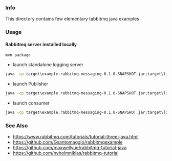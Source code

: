 ### Info
This directory contains few elementary tabbitmq java examples 
### Usage
#### Rabbitmq server installed locally
```
mvn package
```
* launch standalone logging server

```cmd
java -cp target\example.rabbitmq-messaging-0.1.0-SNAPSHOT.jar;target\lib\* example.Server 127.0.0.1 5672 guest guest /

```
* launch Publisher
```cmd
java -cp target\example.rabbitmq-messaging-0.1.0-SNAPSHOT.jar;target\lib\* example.Publisher my_company store.messages
```
* launch consumer
```cmd
java -cp target\example.rabbitmq-messaging-0.1.0-SNAPSHOT.jar;target\lib\* example.Consumer store.messages
```
### See Also
  * https://www.rabbitmq.com/tutorials/tutorial-three-java.html
  * https://github.com/Gsantomaggio/rabbitmqexample
  * https://github.com/maxwellyue/rabbitmq-tutorial-java
  * https://github.com/nyholmniklas/rabbitmq-tutorial